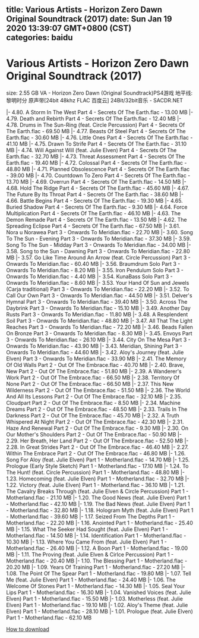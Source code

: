 
title: Various Artists - Horizon Zero Dawn Original Soundtrack (2017)
date: Sun Jan 19 2020 13:39:07 GMT+0800 (CST)    
categories: baidu
---

# Various Artists - Horizon Zero Dawn Original Soundtrack (2017)
size: 2.55 GB
 VA - Horizon Zero Dawn (Original Soundtrack)PS4游戏 地平线:黎明时分 原声带[24bit 48khz FLAC 百度云] 24Bit/32bit音乐 - SACDR.NET
 
|- 4.80. A Storm In The West Part 4 - Secrets Of The Earth.flac - 13.00 MB
|- 4.79. Death and Rebirth Part 4 - Secrets Of The Earth.flac - 12.40 MB
|- 4.78. Drums in The Sun-Ring  (feat. Circle Percussion) Part 4 - Secrets Of The Earth.flac - 69.50 MB
|- 4.77. Beasts Of Steel Part 4 - Secrets Of The Earth.flac - 30.60 MB
|- 4.76. Little Ones Part 4 - Secrets Of The Earth.flac - 41.10 MB
|- 4.75. Drawn To Strife Part 4 - Secrets Of The Earth.flac - 31.10 MB
|- 4.74. Will Against Will  (feat. Julie Elven) Part 4 - Secrets Of The Earth.flac - 32.70 MB
|- 4.73. Threat Assessment Part 4 - Secrets Of The Earth.flac - 19.40 MB
|- 4.72. Colossal Part 4 - Secrets Of The Earth.flac - 48.80 MB
|- 4.71. Planned Obsolescence Part 4 - Secrets Of The Earth.flac - 39.00 MB
|- 4.70. Countdown To Zero Part 4 - Secrets Of The Earth.flac - 13.70 MB
|- 4.69. Overrun Part 4 - Secrets Of The Earth.flac - 14.50 MB
|- 4.68. Hold The Ridge Part 4 - Secrets Of The Earth.flac - 45.60 MB
|- 4.67. The Future By Its Throat Part 4 - Secrets Of The Earth.flac - 38.60 MB
|- 4.66. Battle Begins Part 4 - Secrets Of The Earth.flac - 19.30 MB
|- 4.65. Buried Shadow Part 4 - Secrets Of The Earth.flac - 9.30 MB
|- 4.64. Force Multiplication Part 4 - Secrets Of The Earth.flac - 46.10 MB
|- 4.63. The Demon Remade Part 4 - Secrets Of The Earth.flac - 13.50 MB
|- 4.62. The Spreading Eclipse Part 4 - Secrets Of The Earth.flac - 67.50 MB
|- 3.61. Nora u Norawea Part 3 - Onwards To Meridian.flac - 22.70 MB
|- 3.60. Song To The Sun - Evening Part 3 - Onwards To Meridian.flac - 37.30 MB
|- 3.59. Song To The Sun - Midday Part 3 - Onwards To Meridian.flac - 34.00 MB
|- 3.58. Song to the Sun - Dawning Part 3 - Onwards To Meridian.flac - 22.80 MB
|- 3.57. Go Like Time Around An Arrow (feat. Circle Percussion) Part 3 - Onwards To Meridian.flac - 60.40 MB
|- 3.56. Braumdrum Solo Part 3 - Onwards To Meridian.flac - 8.20 MB
|- 3.55. Iron Pendulum Solo Part 3 - Onwards To Meridian.flac - 4.40 MB
|- 3.54. KunaBass Solo Part 3 - Onwards To Meridian.flac - 8.60 MB
|- 3.53. Your Hand Of Sun and Jewels (Carja traditional) Part 3 - Onwards To Meridian.flac - 22.20 MB
|- 3.52. To Call Our Own Part 3 - Onwards To Meridian.flac - 44.50 MB
|- 3.51. Delver's Hymnal Part 3 - Onwards To Meridian.flac - 39.40 MB
|- 3.50. Across The Daybrink Part 3 - Onwards To Meridian.flac - 15.10 MB
|- 3.49. Another Day Rusts Part 3 - Onwards To Meridian.flac - 11.80 MB
|- 3.48. A Resplendent Soil Part 3 - Onwards To Meridian.flac - 48.80 MB
|- 3.47. All That The Light Reaches Part 3 - Onwards To Meridian.flac - 72.20 MB
|- 3.46. Beads Fallen On Bronze Part 3 - Onwards To Meridian.flac - 8.30 MB
|- 3.45. Envoys Part 3 - Onwards To Meridian.flac - 26.10 MB
|- 3.44. City On The Mesa Part 3 - Onwards To Meridian.flac - 43.90 MB
|- 3.43. Meridian, Shining Part 3 - Onwards To Meridian.flac - 44.60 MB
|- 3.42. Aloy's Journey (feat. Julie Elven) Part 3 - Onwards To Meridian.flac - 33.90 MB
|- 2.41. The Memory Of Old Walls Part 2 - Out Of The Embrace.flac - 40.70 MB
|- 2.40. Brave, New Part 2 - Out Of The Embrace.flac - 51.80 MB
|- 2.39. A Wanderer's Work Part 2 - Out Of The Embrace.flac - 66.50 MB
|- 2.38. Territory Of None Part 2 - Out Of The Embrace.flac - 66.50 MB
|- 2.37. This New Wilderness Part 2 - Out Of The Embrace.flac - 51.50 MB
|- 2.36. The World And All Its Lessons Part 2 - Out Of The Embrace.flac - 32.10 MB
|- 2.35. Cloudpart Part 2 - Out Of The Embrace.flac - 8.50 MB
|- 2.34. Machine Dreams Part 2 - Out Of The Embrace.flac - 48.50 MB
|- 2.33. Trails In The Darkness Part 2 - Out Of The Embrace.flac - 45.70 MB
|- 2.32. A Truth Whispered At Night Part 2 - Out Of The Embrace.flac - 42.30 MB
|- 2.31. Haze And Renewal Part 2 - Out Of The Embrace.flac - 9.30 MB
|- 2.30. On Our Mother's Shoulders Part 2 - Out Of The Embrace.flac - 50.90 MB
|- 2.29. Her Breath, Her Land Part 2 - Out Of The Embrace.flac - 52.50 MB
|- 2.28. In Great Strides Part 2 - Out Of The Embrace.flac - 46.40 MB
|- 2.27. Within The Embrace Part 2 - Out Of The Embrace.flac - 46.80 MB
|- 1.26. Song For Aloy (feat. Julie Elven) Part 1 - Motherland.flac - 14.70 MB
|- 1.25. Prologue (Early Style Sketch) Part 1 - Motherland.flac - 17.10 MB
|- 1.24. To The Hunt! (feat. Circle Percussion) Part 1 - Motherland.flac - 48.80 MB
|- 1.23. Homecoming (feat. Julie Elven) Part 1 - Motherland.flac - 32.70 MB
|- 1.22. Victory (feat. Julie Elven) Part 1 - Motherland.flac - 36.10 MB
|- 1.21. The Cavalry Breaks Through (feat. Julie Elven & Circle Percussion) Part 1 - Motherland.flac - 21.10 MB
|- 1.20. The Good News (feat. Julie Elven) Part 1 - Motherland.flac - 42.10 MB
|- 1.19. The Bad News (feat. Julie Elven) Part 1 - Motherland.flac - 32.80 MB
|- 1.18. Hologram Myth (feat. Julie Elven) Part 1 - Motherland.flac - 39.60 MB
|- 1.17. Seized From The Depths Part 1 - Motherland.flac - 22.20 MB
|- 1.16. Anointed Part 1 - Motherland.flac - 25.40 MB
|- 1.15. What The Seeker Had Sought (feat. Julie Elven) Part 1 - Motherland.flac - 14.50 MB
|- 1.14. Identification Part 1 - Motherland.flac - 10.30 MB
|- 1.13. Where You Came From (feat. Julie Elven) Part 1 - Motherland.flac - 26.40 MB
|- 1.12. A Boon Part 1 - Motherland.flac - 19.00 MB
|- 1.11. The Proving (feat. Julie Elven & Cirlce Percussion) Part 1 - Motherland.flac - 20.40 MB
|- 1.10. The Blessing Part 1 - Motherland.flac - 20.20 MB
|- 1.09. Years Of Training Part 1 - Motherland.flac - 27.20 MB
|- 1.08. The Point Of The Spear Part 1 - Motherland.flac - 19.80 MB
|- 1.07. Tell Me (feat. Julie Elven) Part 1 - Motherland.flac - 24.40 MB
|- 1.06. The Welcome Of Stones Part 1 - Motherland.flac - 14.30 MB
|- 1.05. Seal Your Lips Part 1 - Motherland.flac - 16.30 MB
|- 1.04. Vanished Voices (feat. Julie Elven) Part 1 - Motherland.flac - 15.50 MB
|- 1.03. Motherless (feat. Julie Elven) Part 1 - Motherland.flac - 19.10 MB
|- 1.02. Aloy's Theme (feat. Julie Elven) Part 1 - Motherland.flac - 28.10 MB
|- 1.01. Prologue (feat. Julie Elven) Part 1 - Motherland.flac - 62.10 MB

[How to download](https://bpcam.bemobtrk.com/go/2ceec3aa-1ca2-46d6-b9ff-aaa5c184517c?jno=2704)